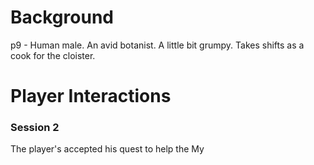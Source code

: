 # Background
p9 - Human male. An avid botanist. A little bit grumpy. Takes shifts as a cook for the cloister.
# Player Interactions
### Session 2
The player's accepted his quest to help the My